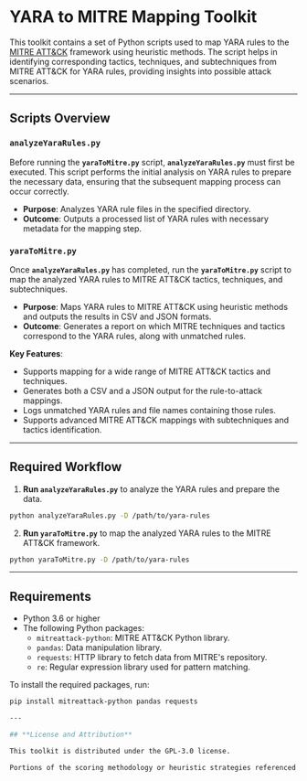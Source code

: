 # YARA to MITRE Mapping Toolkit

This toolkit contains a set of Python scripts used to map YARA rules to the [MITRE ATT&CK](https://attack.mitre.org/) framework using heuristic methods. The script helps in identifying corresponding tactics, techniques, and subtechniques from MITRE ATT&CK for YARA rules, providing insights into possible attack scenarios.

---

## **Scripts Overview**

### `analyzeYaraRules.py`

Before running the **`yaraToMitre.py`** script, **`analyzeYaraRules.py`** must first be executed. This script performs the initial analysis on YARA rules to prepare the necessary data, ensuring that the subsequent mapping process can occur correctly.

- **Purpose**: Analyzes YARA rule files in the specified directory.
- **Outcome**: Outputs a processed list of YARA rules with necessary metadata for the mapping step.

### `yaraToMitre.py`

Once **`analyzeYaraRules.py`** has completed, run the **`yaraToMitre.py`** script to map the analyzed YARA rules to MITRE ATT&CK tactics, techniques, and subtechniques.

- **Purpose**: Maps YARA rules to MITRE ATT&CK using heuristic methods and outputs the results in CSV and JSON formats.
- **Outcome**: Generates a report on which MITRE techniques and tactics correspond to the YARA rules, along with unmatched rules.

**Key Features**:
- Supports mapping for a wide range of MITRE ATT&CK tactics and techniques.
- Generates both a CSV and a JSON output for the rule-to-attack mappings.
- Logs unmatched YARA rules and file names containing those rules.
- Supports advanced MITRE ATT&CK mappings with subtechniques and tactics identification.

---

## **Required Workflow**

1. **Run `analyzeYaraRules.py`** to analyze the YARA rules and prepare the data.

```bash
python analyzeYaraRules.py -D /path/to/yara-rules
```

2. **Run `yaraToMitre.py`** to map the analyzed YARA rules to the MITRE ATT&CK framework.

```bash
python yaraToMitre.py -D /path/to/yara-rules
```

---

## **Requirements**

- Python 3.6 or higher
- The following Python packages:
  - `mitreattack-python`: MITRE ATT&CK Python library.
  - `pandas`: Data manipulation library.
  - `requests`: HTTP library to fetch data from MITRE's repository.
  - `re`: Regular expression library used for pattern matching.

To install the required packages, run:

```bash
pip install mitreattack-python pandas requests

---

## **License and Attribution**

This toolkit is distributed under the GPL-3.0 license.

Portions of the scoring methodology or heuristic strategies referenced in this toolkit are adapted from the [YARA Style Guide by Neo23x0](https://github.com/Neo23x0/YARA-Style-Guide), licensed under [GNU General Public License v3.0 (GPL-3.0)](https://www.gnu.org/licenses/gpl-3.0.html).

